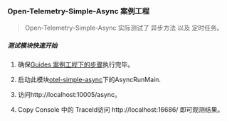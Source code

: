 ### Open-Telemetry-Simple-Async 案例工程

> Open-Telemetry-Simple-Async 实际测试了 异步方法 以及 定时任务。

##### 测试模块快速开始

1. 确保[Guides 案例工程下的步骤](../README.md)执行完毕。

2. 启动此模块[otel-simple-async](https://github.com/chenmudu/open-telemetry-java-guides/tree/master/otel-simple-async/src/main/java/org/chenmudu/otel/async)下的AsyncRunMain.

3. 访问http://localhost:10005/async。

4. Copy Console 中的 TraceId访问 http://localhost:16686/ 即可观测结果。
